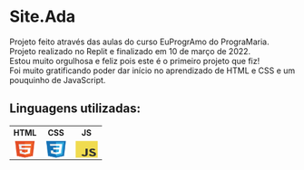 # Site.Ada
Projeto feito através das aulas do curso EuProgrAmo do PrograMaria.<br>
Projeto realizado no Replit e finalizado em 10 de março de 2022.<br>
Estou muito orgulhosa e feliz pois este é o primeiro projeto que fiz!<br>
Foi muito gratificando poder dar início no aprendizado de HTML e CSS e um pouquinho de JavaScript.

<h2> Linguagens utilizadas: </h2>

<table>
<tr>
  <th> HTML </th>
  <th> CSS </th>
  <th> JS </th>
</tr>
<tr>
  <td> <img align="center" alt="HTML" height="30" width="40" src="https://raw.githubusercontent.com/devicons/devicon/master/icons/html5/html5-original.svg"> </td>
  <td> <img align="center" alt="CSS" height="30" width="40" src="https://raw.githubusercontent.com/devicons/devicon/master/icons/css3/css3-original.svg"> </td>
  <td> <img align="center" alt="JS" height="30" width="40" src="https://github.com/devicons/devicon/blob/master/icons/javascript/javascript-original.svg"> </td>
</tr>
</table>
